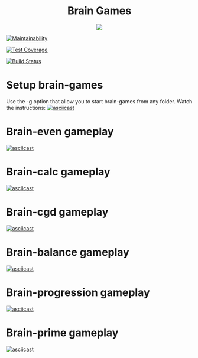 <h1 align="center">Brain Games</h1>

<p align="center"><a href="https://codeclimate.com/github/Frank-Kawp/project-lvl1-s340/maintainability"><img src="https://api.codeclimate.com/v1/badges/56879cd3669d3186baf0/maintainability" ></a></p>

[![Maintainability](https://api.codeclimate.com/v1/badges/56879cd3669d3186baf0/maintainability)](https://codeclimate.com/github/Frank-Kawp/project-lvl1-s340/maintainability)


[![Test Coverage](https://api.codeclimate.com/v1/badges/56879cd3669d3186baf0/test_coverage)](https://codeclimate.com/github/Frank-Kawp/project-lvl1-s340/test_coverage)

[![Build Status](https://travis-ci.com/Frank-Kawp/project-lvl1-s340.svg?branch=master)](https://travis-ci.com/Frank-Kawp/project-lvl1-s340)


# Setup brain-games
Use the -g option that allow you to start brain-games from any folder. 
Watch the instructions:
[![asciicast](https://asciinema.org/a/9Ss7KDuGL8A2FXa7ZfRwDfK7q.png)](https://asciinema.org/a/9Ss7KDuGL8A2FXa7ZfRwDfK7q?theme=solarized-light)

# Brain-even gameplay
[![asciicast](https://asciinema.org/a/OTtQ2H3P2tWYbxrQqYOhcRsoj.png)](https://asciinema.org/a/OTtQ2H3P2tWYbxrQqYOhcRsoj?theme=solarized-light)

# Brain-calc gameplay
[![asciicast](https://asciinema.org/a/ikPUJPnOoYgJq2nKWeodSl0s8.png)](https://asciinema.org/a/ikPUJPnOoYgJq2nKWeodSl0s8?theme=solarized-light)

# Brain-cgd gameplay 
[![asciicast](https://asciinema.org/a/kDdVpPBISxSZZFM6rbh58EK7m.png)](https://asciinema.org/a/kDdVpPBISxSZZFM6rbh58EK7m?theme=solarized-light)

# Brain-balance gameplay
[![asciicast](https://asciinema.org/a/waJKLDrijxJqduoLaXpRFu0FS.png)](https://asciinema.org/a/waJKLDrijxJqduoLaXpRFu0FS?theme=solarized-light) 

# Brain-progression gameplay
[![asciicast](https://asciinema.org/a/T9sPx0fprAUqGe6UUltnvnRCj.png)](https://asciinema.org/a/T9sPx0fprAUqGe6UUltnvnRCj?theme=solarized-light)

# Brain-prime gameplay
[![asciicast](https://asciinema.org/a/oxSZutU9bUhAZA5NiAzKIWEtJ.png)](https://asciinema.org/a/oxSZutU9bUhAZA5NiAzKIWEtJ?theme=solarized-light)
